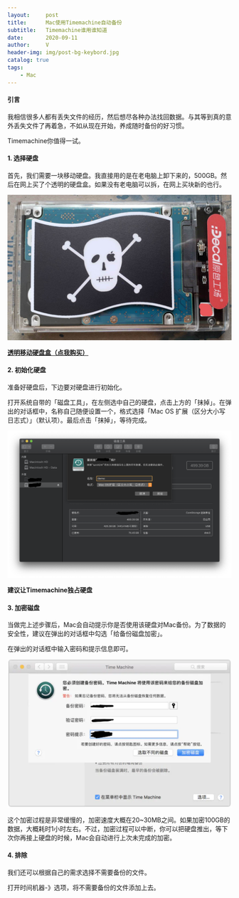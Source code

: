 ```yaml
---
layout:     post
title:      Mac使用Timemachine自动备份
subtitle:   Timemachine谁用谁知道
date:       2020-09-11
author:     V
header-img: img/post-bg-keybord.jpg
catalog: true
tags:
    - Mac
---
```


#### 引言

我相信很多人都有丢失文件的经历，然后想尽各种办法找回数据。与其等到真的意外丢失文件了再着急，不如从现在开始，养成随时备份的好习惯。

Timemachine你值得一试。

#### 1. 选择硬盘

首先，我们需要一块移动硬盘。我直接用的是在老电脑上卸下来的，500GB。然后在网上买了个透明的硬盘盒。如果没有老电脑可以拆，在网上买块新的也行。

![](/img/Timemachine/1.jpeg)

**[透明移动硬盘盒（点我购买）](https://union-click.jd.com/jdc?e=&p=AyIGZRtfEAQTBVwdWh0yFgBSHV4UBhQAUhJrUV1KWQorAlBHU0VeBUVNR0ZbSkdETlcNVQtHRVNSUVNLXANBRA1XB14DS10cQQVYD21XHgNSHF0QAxYBUhxSJXxqfCVIC3AAdwFPcyx2fRJkIU1BfUQeC2UaaxUDEwRWHVgRChs3ZRtcJUN8B1QaWRcBFgZlGmsVBhoPXB1SFQUVA1ceaxICGzdVH1wRABcGXBtdFGxTRAcrayUBIjdlG2sWMlBpVxxcFgVGBlRLXkECFwFRHVIVBkJUBh5dRwMaDlVJCBAyEAZUH1I%3D)**

#### 2. 初始化硬盘

准备好硬盘后，下边要对硬盘进行初始化。

打开系统自带的「磁盘工具」，在左侧选中自己的硬盘，点击上方的「抹掉」。在弹出的对话框中，名称自己随便设置一个，格式选择「Mac OS 扩展（区分大小写 日志式）」（默认项）。最后点击「抹掉」，等待完成。

![](/img/Timemachine/2.png)

**建议让Timemachine独占硬盘**

#### 3. 加密磁盘

当做完上述步骤后，Mac会自动提示你是否使用该硬盘对Mac备份。为了数据的安全性，建议在弹出的对话框中勾选「给备份磁盘加密」。

在弹出的对话框中输入密码和提示信息即可。

![](/img/Timemachine/4.png)

这个加密过程是非常缓慢的，加密速度大概在20~30MB之间。如果加密100GB的数据，大概耗时1小时左右。不过，加密过程可以中断，你可以把硬盘推出，等下次你再接上硬盘的时候，Mac会自动进行上次未完成的加密。

#### 4. 排除

我们还可以根据自己的需求选择不需要备份的文件。

打开时间机器-》选项，将不需要备份的文件添加上去。





